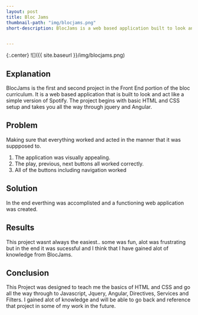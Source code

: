 ```yaml
---
layout: post
title: Bloc Jams
thumbnail-path: "img/blocjams.png"
short-description: BlocJams is a web based application built to look and act similar to Spotify.


---
```


{:.center}
![]({{ site.baseurl }}/img/blocjams.png)

## Explanation

BlocJams is the first and second project in the Front End portion of the bloc curriculum. It is a web based application that is built to look and act like a simple version of Spotify. 
The project begins with basic HTML and CSS setup and takes you all the way through jquery and Angular. 


## Problem

Making sure that everything worked and acted in the manner that it was suppposed to.

1. The application was visually appealing.
2. The play, previous, next buttons all worked correctly.
3. All of the buttons including navigation worked

## Solution

In the end everthing was accomplisted and a functioning web application was created.

## Results

This project wasnt always the easiest.. some was fun, alot was frustrating but in the end it was sucessful and I think that I have gained alot of knowledge from BlocJams.


## Conclusion

This Project was designed to teach me the basics of HTML and CSS and go all the way through to Javascript, Jquery, Angular, Directives, Services and Filters. I gained alot of knowledge and will be able to go back and reference that project in some of my work in the future. 
